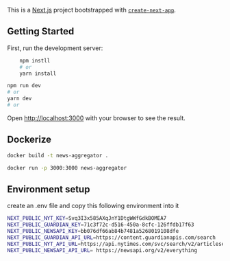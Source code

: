 This is a [Next.js](https://nextjs.org) project bootstrapped with [`create-next-app`](https://nextjs.org/docs/app/api-reference/cli/create-next-app).

## Getting Started

First, run the development server:

```bash
    npm instll
    # or
    yarn install
```

```bash
npm run dev
# or
yarn dev
# or

```

Open [http://localhost:3000](http://localhost:3000) with your browser to see the result.

## Dockerize

```bash
docker build -t news-aggregator .

docker run -p 3000:3000 news-aggregator
```

## Environment setup

create an .env file and copy this following environment into it

```bash
NEXT_PUBLIC_NYT_KEY=Svq3I3x585AXqJnY1DtgWWfGdkBOMEA7
NEXT_PUBLIC_GUARDIAN_KEY=71c3f72c-d516-450a-8cfc-126ffdb17f63
NEXT_PUBLIC_NEWSAPI_KEY=bb076df66ab84b7481a5268019108dfe
NEXT_PUBLIC_GUARDIAN_API_URL=https://content.guardianapis.com/search
NEXT_PUBLIC_NYT_API_URL=https://api.nytimes.com/svc/search/v2/articlesearch.json
NEXT_PUBLIC_NEWSAPI_API_URL= https://newsapi.org/v2/everything
```
